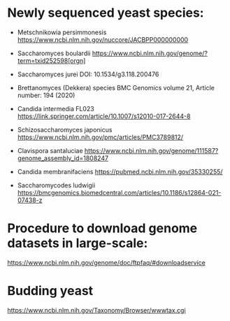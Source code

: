 # Newly sequenced yeast species:

* Metschnikowia persimmonesis https://www.ncbi.nlm.nih.gov/nuccore/JACBPP000000000

* Saccharomyces boulardii https://www.ncbi.nlm.nih.gov/genome/?term=txid252598[orgn]

* Saccharomyces jurei  DOI: 10.1534/g3.118.200476

* Brettanomyces (Dekkera) species BMC Genomics volume 21, Article number: 194 (2020)

* Candida intermedia FL023 https://link.springer.com/article/10.1007/s12010-017-2644-8

* Schizosaccharomyces japonicus https://www.ncbi.nlm.nih.gov/pmc/articles/PMC3789812/

* Clavispora santaluciae https://www.ncbi.nlm.nih.gov/genome/111587?genome_assembly_id=1808247

* Candida membranifaciens https://pubmed.ncbi.nlm.nih.gov/35330255/

* Saccharomycodes ludwigii https://bmcgenomics.biomedcentral.com/articles/10.1186/s12864-021-07438-z

# Procedure to download genome datasets in large-scale:
https://www.ncbi.nlm.nih.gov/genome/doc/ftpfaq/#downloadservice

# Budding yeast
https://www.ncbi.nlm.nih.gov/Taxonomy/Browser/wwwtax.cgi